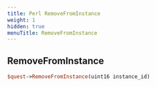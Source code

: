 ```yaml
---
title: Perl RemoveFromInstance
weight: 1
hidden: true
menuTitle: RemoveFromInstance
---
```

## RemoveFromInstance
```perl
$quest->RemoveFromInstance(uint16 instance_id)
```